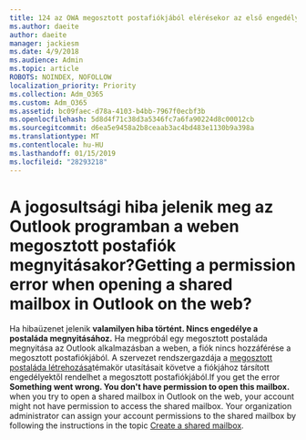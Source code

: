 ```yaml
---
title: 124 az OWA megosztott postafiókjából elérésekor az első engedély hiba?
ms.author: daeite
author: daeite
manager: jackiesm
ms.date: 4/9/2018
ms.audience: Admin
ms.topic: article
ROBOTS: NOINDEX, NOFOLLOW
localization_priority: Priority
ms.collection: Adm_O365
ms.custom: Adm_O365
ms.assetid: bc09faec-d78a-4103-b4bb-7967f0ecbf3b
ms.openlocfilehash: 5d8d4f71c38d3a5346fc7a6fa90224d8c00012cb
ms.sourcegitcommit: d6ea5e9458a2b8ceaab3ac4bd483e1130b9a398a
ms.translationtype: MT
ms.contentlocale: hu-HU
ms.lasthandoff: 01/15/2019
ms.locfileid: "28293218"
---
```

# <a name="getting-a-permission-error-when-opening-a-shared-mailbox-in-outlook-on-the-web"></a><span data-ttu-id="7a5f9-102">A jogosultsági hiba jelenik meg az Outlook programban a weben megosztott postafiók megnyitásakor?</span><span class="sxs-lookup"><span data-stu-id="7a5f9-102">Getting a permission error when opening a shared mailbox in Outlook on the web?</span></span>

<span data-ttu-id="7a5f9-p101">Ha hibaüzenet jelenik **valamilyen hiba történt. Nincs engedélye a postaláda megnyitásához.** Ha megpróbál egy megosztott postaláda megnyitása az Outlook alkalmazásban a weben, a fiók nincs hozzáférése a megosztott postafiókjából. A szervezet rendszergazdája a [megosztott postaláda létrehozása](https://support.office.com/article/871a246d-3acd-4bba-948e-5de8be0544c9)témakör utasításait követve a fiókjához társított engedélyektől rendelhet a megosztott postafiókjából.</span><span class="sxs-lookup"><span data-stu-id="7a5f9-p101">If you get the error **Something went wrong. You don't have permission to open this mailbox.** when you try to open a shared mailbox in Outlook on the web, your account might not have permission to access the shared mailbox. Your organization administrator can assign your account permissions to the shared mailbox by following the instructions in the topic [Create a shared mailbox](https://support.office.com/article/871a246d-3acd-4bba-948e-5de8be0544c9).</span></span>
  

